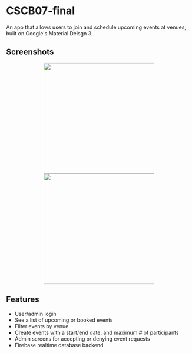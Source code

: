 # CSCB07-final

An app that allows users to join and schedule upcoming events at venues, built on Google's Material Deisgn 3.

## Screenshots

<div align="center" style="flex">
<img src="https://user-images.githubusercontent.com/16233018/190880943-a1b71d7f-edfa-400a-af09-3bf305edc1ab.jpg" width="300" />
<img src="https://user-images.githubusercontent.com/16233018/190880941-9979cdd3-d57d-4ca8-92f8-65cc8d5f7409.jpg" width="300" />
</div>

## Features
- User/admin login
- See a list of upcoming or booked events
- Filter events by venue
- Create events with a start/end date, and maximum # of participants
- Admin screens for accepting or denying event requests
- Firebase realtime database backend
